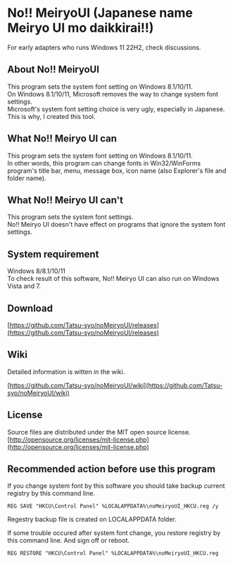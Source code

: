 # No!! MeiryoUI (Japanese name Meiryo UI mo daikkirai!!)

For early adapters who runs Windows 11 22H2, check discussions.

## About No!! MeiryoUI

This program sets the system font setting on Windows 8.1/10/11.  
On Windows 8.1/10/11, Microsoft removes the way to change system font settings.  
Microsoft's system font setting choice is very ugly, especially in Japanese. This is why, I created this tool.  

## What No!! Meiryo UI can

This program sets the system font setting on Windows 8.1/10/11.  
In other words, this program can change fonts in Win32/WinForms program's title bar, menu, message box, icon name (also Explorer's file and folder name).  

## What No!! Meiryo UI can't

This program sets the system font settings.  
No!! Meiryo UI doesn't have effect on programs that ignore the system font settings.  

## System requirement

Windows 8/8.1/10/11  
To check result of this software, No!! Meiryo UI can also run on Windows Vista and 7.

## Download

[https://github.com/Tatsu-syo/noMeiryoUI/releases](https://github.com/Tatsu-syo/noMeiryoUI/releases)

## Wiki

Detailed information is witten in the wiki.

[https://github.com/Tatsu-syo/noMeiryoUI/wiki](https://github.com/Tatsu-syo/noMeiryoUI/wiki)

## License

Source files are distributed under the MIT open source license.  
[http://opensource.org/licenses/mit-license.php](http://opensource.org/licenses/mit-license.php)

## Recommended action before use this program

If you change system font by this software you should take backup current registry by this command line.

```
REG SAVE "HKCU\Control Panel" %LOCALAPPDATA%\noMeiryoUI_HKCU.reg /y
```

Regestry backup file is created on LOCALAPPDATA folder.

If some trouble occured after system font change, you restore registry by this command line. And sign off or reboot.

```
REG RESTORE "HKCU\Control Panel" %LOCALAPPDATA%\noMeiryoUI_HKCU.reg
```

